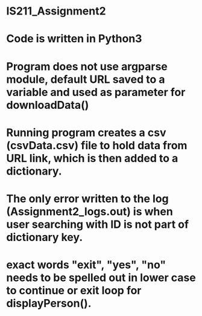 # IS211_Assignment2
# Code is written in Python3
# Program does not use argparse module, default URL saved to a variable and used as parameter for downloadData()
# Running program creates a csv (csvData.csv) file to hold data from URL link, which is then added to a dictionary.
# The only error written to the log (Assignment2_logs.out) is when user searching with ID is not part of dictionary key.
# exact words "exit", "yes", "no" needs to be spelled out in lower case to continue or exit loop for displayPerson().
